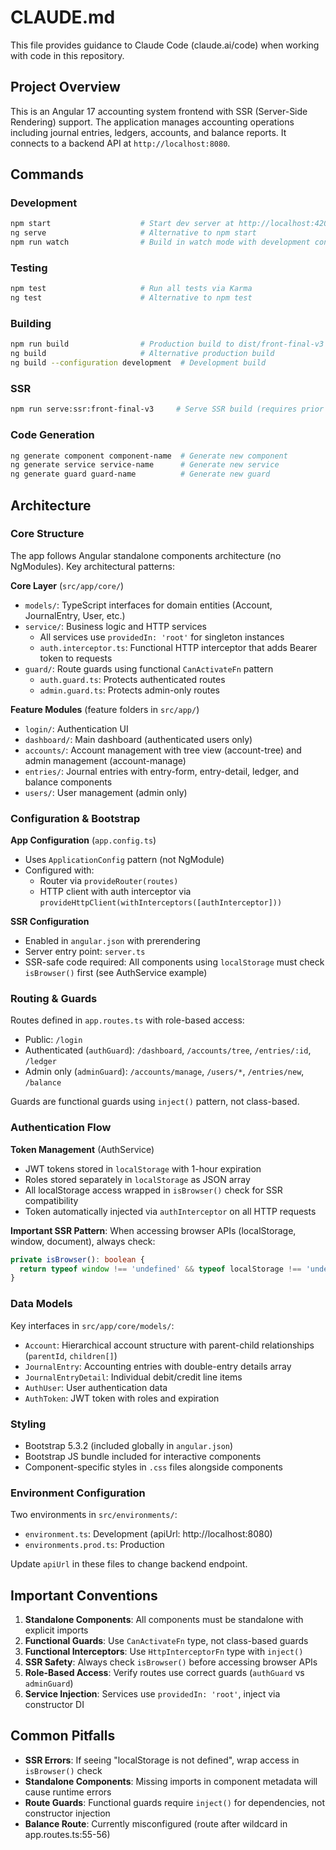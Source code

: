 # CLAUDE.md

This file provides guidance to Claude Code (claude.ai/code) when working with code in this repository.

## Project Overview

This is an Angular 17 accounting system frontend with SSR (Server-Side Rendering) support. The application manages accounting operations including journal entries, ledgers, accounts, and balance reports. It connects to a backend API at `http://localhost:8080`.

## Commands

### Development
```bash
npm start                    # Start dev server at http://localhost:4200/
ng serve                     # Alternative to npm start
npm run watch                # Build in watch mode with development config
```

### Testing
```bash
npm test                     # Run all tests via Karma
ng test                      # Alternative to npm test
```

### Building
```bash
npm run build                # Production build to dist/front-final-v3
ng build                     # Alternative production build
ng build --configuration development  # Development build
```

### SSR
```bash
npm run serve:ssr:front-final-v3     # Serve SSR build (requires prior build)
```

### Code Generation
```bash
ng generate component component-name  # Generate new component
ng generate service service-name      # Generate new service
ng generate guard guard-name          # Generate new guard
```

## Architecture

### Core Structure

The app follows Angular standalone components architecture (no NgModules). Key architectural patterns:

**Core Layer** (`src/app/core/`)
- `models/`: TypeScript interfaces for domain entities (Account, JournalEntry, User, etc.)
- `service/`: Business logic and HTTP services
  - All services use `providedIn: 'root'` for singleton instances
  - `auth.interceptor.ts`: Functional HTTP interceptor that adds Bearer token to requests
- `guard/`: Route guards using functional `CanActivateFn` pattern
  - `auth.guard.ts`: Protects authenticated routes
  - `admin.guard.ts`: Protects admin-only routes

**Feature Modules** (feature folders in `src/app/`)
- `login/`: Authentication UI
- `dashboard/`: Main dashboard (authenticated users only)
- `accounts/`: Account management with tree view (account-tree) and admin management (account-manage)
- `entries/`: Journal entries with entry-form, entry-detail, ledger, and balance components
- `users/`: User management (admin only)

### Configuration & Bootstrap

**App Configuration** (`app.config.ts`)
- Uses `ApplicationConfig` pattern (not NgModule)
- Configured with:
  - Router via `provideRouter(routes)`
  - HTTP client with auth interceptor via `provideHttpClient(withInterceptors([authInterceptor]))`

**SSR Configuration**
- Enabled in `angular.json` with prerendering
- Server entry point: `server.ts`
- SSR-safe code required: All components using `localStorage` must check `isBrowser()` first (see AuthService example)

### Routing & Guards

Routes defined in `app.routes.ts` with role-based access:
- Public: `/login`
- Authenticated (`authGuard`): `/dashboard`, `/accounts/tree`, `/entries/:id`, `/ledger`
- Admin only (`adminGuard`): `/accounts/manage`, `/users/*`, `/entries/new`, `/balance`

Guards are functional guards using `inject()` pattern, not class-based.

### Authentication Flow

**Token Management** (AuthService)
- JWT tokens stored in `localStorage` with 1-hour expiration
- Roles stored separately in `localStorage` as JSON array
- All localStorage access wrapped in `isBrowser()` check for SSR compatibility
- Token automatically injected via `authInterceptor` on all HTTP requests

**Important SSR Pattern**: When accessing browser APIs (localStorage, window, document), always check:
```typescript
private isBrowser(): boolean {
  return typeof window !== 'undefined' && typeof localStorage !== 'undefined';
}
```

### Data Models

Key interfaces in `src/app/core/models/`:
- `Account`: Hierarchical account structure with parent-child relationships (`parentId`, `children[]`)
- `JournalEntry`: Accounting entries with double-entry details array
- `JournalEntryDetail`: Individual debit/credit line items
- `AuthUser`: User authentication data
- `AuthToken`: JWT token with roles and expiration

### Styling

- Bootstrap 5.3.2 (included globally in `angular.json`)
- Bootstrap JS bundle included for interactive components
- Component-specific styles in `.css` files alongside components

### Environment Configuration

Two environments in `src/environments/`:
- `environment.ts`: Development (apiUrl: http://localhost:8080)
- `environments.prod.ts`: Production

Update `apiUrl` in these files to change backend endpoint.

## Important Conventions

1. **Standalone Components**: All components must be standalone with explicit imports
2. **Functional Guards**: Use `CanActivateFn` type, not class-based guards
3. **Functional Interceptors**: Use `HttpInterceptorFn` type with `inject()`
4. **SSR Safety**: Always check `isBrowser()` before accessing browser APIs
5. **Role-Based Access**: Verify routes use correct guards (`authGuard` vs `adminGuard`)
6. **Service Injection**: Services use `providedIn: 'root'`, inject via constructor DI

## Common Pitfalls

- **SSR Errors**: If seeing "localStorage is not defined", wrap access in `isBrowser()` check
- **Standalone Components**: Missing imports in component metadata will cause runtime errors
- **Route Guards**: Functional guards require `inject()` for dependencies, not constructor injection
- **Balance Route**: Currently misconfigured (route after wildcard in app.routes.ts:55-56)
